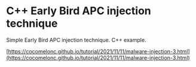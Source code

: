 # C++ Early Bird APC injection technique

Simple Early Bird APC injection technique. C++ example.

[https://cocomelonc.github.io/tutorial/2021/11/11/malware-injection-3.html](https://cocomelonc.github.io/tutorial/2021/11/11/malware-injection-3.html)
